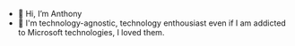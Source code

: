- 👋 Hi, I’m Anthony
- 👀 I'm technology-agnostic, technology enthousiast even if I am addicted to Microsoft technologies, I loved them.

<!---
acoudene/acoudene is a ✨ special ✨ repository because its `README.md` (this file) appears on your GitHub profile.
You can click the Preview link to take a look at your changes.
--->
